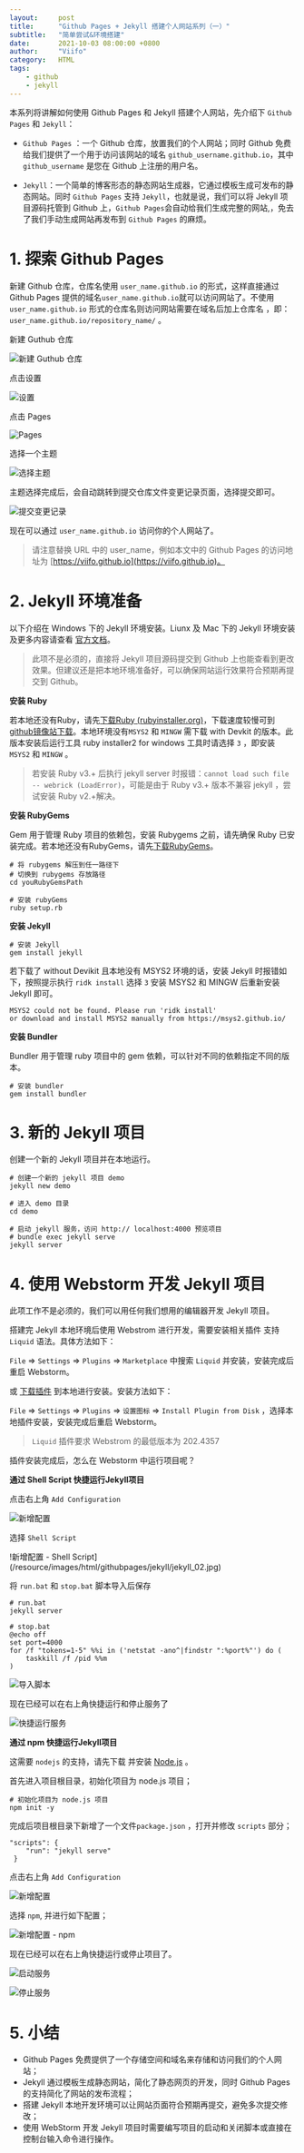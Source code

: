 ```yaml
---
layout:     post
title:      "Github Pages + Jekyll 搭建个人网站系列（一）"
subtitle:   "简单尝试&环境搭建"
date:       2021-10-03 08:00:00 +0800
author:     "Viifo"
category:   HTML
tags:
    - github
    - jekyll
---
```




本系列将讲解如何使用 Github Pages 和 Jekyll 搭建个人网站，先介绍下 `Github Pages` 和 `Jekyll`：

* `Github Pages` ：一个 Github 仓库，放置我们的个人网站；同时 Github 免费给我们提供了一个用于访问该网站的域名 `github_username.github.io`，其中 `github_username` 是您在 Github 上注册的用户名。

* `Jekyll`：一个简单的博客形态的静态网站生成器，它通过模板生成可发布的静态网站。同时 `Github Pages` 支持 `Jekyll`，也就是说，我们可以将 Jekyll 项目源码托管到 Github 上，`Github Pages`会自动给我们生成完整的网站,，免去了我们手动生成网站再发布到 `Github Pages` 的麻烦。





# 1. 探索 Github Pages

新建 Github 仓库，仓库名使用 `user_name.github.io` 的形式，这样直接通过Github Pages 提供的域名`user_name.github.io`就可以访问网站了。不使用`user_name.github.io` 形式的仓库名则访问网站需要在域名后加上仓库名 ，即：`user_name.github.io/repository_name/`  。



新建 Guthub 仓库

![新建 Guthub 仓库](/resource/images/html/githubpages/github_pages_01.jpg)

点击设置

![设置](/resource/images/html/githubpages/github_pages_02.jpg)

点击 Pages

![Pages](/resource/images/html/githubpages/github_pages_03.jpg)

选择一个主题

![选择主题](/resource/images/html/githubpages/github_pages_04.jpg)

主题选择完成后，会自动跳转到提交仓库文件变更记录页面，选择提交即可。

![提交变更记录](/resource/images/html/githubpages/github_pages_05.jpg)

现在可以通过 `user_name.github.io` 访问你的个人网站了。

>   请注意替换 URL 中的 user_name，例如本文中的 Github Pages 的访问地址为 [https://viifo.github.io](https://viifo.github.io)。





# 2. Jekyll 环境准备

以下介绍在 Windows 下的 Jekyll 环境安装。Liunx 及 Mac 下的 Jekyll 环境安装及更多内容请查看 [官方文档](http://jekyllcn.com/docs/installation/)。

> 此项不是必须的，直接将 Jekyll 项目源码提交到 Github 上也能查看到更改效果。但建议还是把本地环境准备好，可以确保网站运行效果符合预期再提交到 Github。



**安装 Ruby**

若本地还没有Ruby，请先[下载Ruby (rubyinstaller.org)](https://rubyinstaller.org/downloads/)，下载速度较慢可到 [github镜像站下载](https://hub.fastgit.org/oneclick/rubyinstaller2/releases)。本地环境没有`MSYS2` 和 `MINGW` 需下载 with Devkit 的版本。此版本安装后运行工具 ruby installer2 for windows 工具时请选择 `3` ，即安装 `MSYS2` 和 `MINGW` 。

> 若安装 Ruby v3.+  后执行 jekyll server 时报错：`cannot load such file -- webrick (LoadError)`，可能是由于 Ruby v3.+ 版本不兼容 jekyll ，尝试安装 Ruby v2.+解决。



**安装 RubyGems**

Gem 用于管理 Ruby 项目的依赖包，安装 Rubygems 之前，请先确保 Ruby 已安装完成。若本地还没有RubyGems，请先[下载RubyGems](http://rubygems.org/pages/download)。

```shell
# 将 rubygems 解压到任一路径下
# 切换到 rubygems 存放路径
cd youRubyGemsPath

# 安装 rubyGems
ruby setup.rb
```



**安装 Jekyll**

```shell
# 安装 Jekyll
gem install jekyll
```

若下载了 without Devikit 且本地没有 MSYS2 环境的话，安装  Jekyll 时报错如下，按照提示执行 `ridk install` 选择 `3` 安装 MSYS2 和 MINGW 后重新安装 Jekyll 即可。

```shell
MSYS2 could not be found. Please run 'ridk install'
or download and install MSYS2 manually from https://msys2.github.io/
```



**安装 Bundler**

Bundler 用于管理 ruby 项目中的 gem 依赖，可以针对不同的依赖指定不同的版本。

```shell
# 安装 bundler
gem install bundler
```





# 3. 新的 Jekyll 项目

创建一个新的 Jekyll 项目并在本地运行。

```shell
# 创建一个新的 jekyll 项目 demo
jekyll new demo

# 进入 demo 目录
cd demo

# 启动 jekyll 服务，访问 http:// localhost:4000 预览项目
# bundle exec jekyll serve
jekyll server
```





# 4. 使用 Webstorm 开发 Jekyll 项目

此项工作不是必须的，我们可以用任何我们想用的编辑器开发 Jekyll 项目。

搭建完 Jekyll 本地环境后使用 Webstrom 进行开发，需要安装相关插件 支持 `Liquid` 语法。具体方法如下：

`File` => `Settings` => `Plugins` =>  `Marketplace` 中搜索 `Liquid` 并安装，安装完成后重启 Webstorm。

或 [下载插件](https://plugins.jetbrains.com/plugin/14388-liquid/versions) 到本地进行安装。安装方法如下：

`File` => `Settings` => `Plugins` =>  `设置图标` => `Install Plugin from Disk` ，选择本地插件安装，安装完成后重启 Webstorm。
> `Liquid` 插件要求 Webstrom 的最低版本为 202.4357


插件安装完成后，怎么在 Webstorm 中运行项目呢？



**通过 Shell Script 快捷运行Jekyll项目**

点击右上角 `Add Configuration`

![新增配置](/resource/images/html/githubpages/jekyll/jekyll_01.jpg)

选择 `Shell Script`

!新增配置 - Shell Script](/resource/images/html/githubpages/jekyll/jekyll_02.jpg)

将 `run.bat` 和 `stop.bat` 脚本导入后保存

```shell
# run.bat
jekyll server

# stop.bat
@echo off
set port=4000
for /f "tokens=1-5" %%i in ('netstat -ano^|findstr ":%port%"') do (
    taskkill /f /pid %%m
)
```

![导入脚本](/resource/images/html/githubpages/jekyll/jekyll_03.jpg)

现在已经可以在右上角快捷运行和停止服务了

![快捷运行服务](/resource/images/html/githubpages/jekyll/jekyll_04.jpg)



**通过 npm 快捷运行Jekyll项目**

这需要 `nodejs` 的支持，请先下载 并安装 [Node.js](http://nodejs.org/) 。

首先进入项目根目录，初始化项目为 node.js 项目；

```shell
# 初始化项目为 node.js 项目
npm init -y
```

完成后项目根目录下新增了一个文件`package.json` ，打开并修改 `scripts` 部分；

```shell
"scripts": {
    "run": "jekyll serve"
 }
```

点击右上角 `Add Configuration`

 ![新增配置](/resource/images/html/githubpages/jekyll/jekyll_01.jpg)

选择 `npm`, 并进行如下配置；

 ![新增配置 - npm](/resource/images/html/githubpages/jekyll/jekyll_04_1.jpg)

现在已经可以在右上角快捷运行或停止项目了。

![启动服务](/resource/images/html/githubpages/jekyll/jekyll_04_2.jpg)

![停止服务](/resource/images/html/githubpages/jekyll/jekyll_04_3.jpg)





# 5. 小结

* Github Pages 免费提供了一个存储空间和域名来存储和访问我们的个人网站；
* Jekyll 通过模板生成静态网站，简化了静态网页的开发，同时 Github Pages 的支持简化了网站的发布流程；
* 搭建 Jekyll 本地开发环境可以让网站页面符合预期再提交，避免多次提交修改；
* 使用 WebStorm 开发 Jekyll 项目时需要编写项目的启动和关闭脚本或直接在控制台输入命令进行操作。

